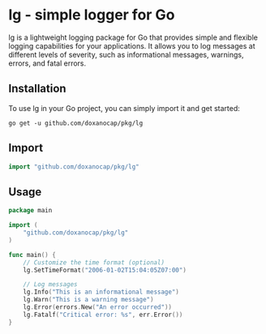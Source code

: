 # lg - simple logger for Go

lg is a lightweight logging package for Go that provides simple and flexible logging capabilities for your applications. It allows you to log messages at different levels of severity, such as informational messages, warnings, errors, and fatal errors.

## Installation

To use lg in your Go project, you can simply import it and get started:

```shell
go get -u github.com/doxanocap/pkg/lg
```

## Import 
```go
import "github.com/doxanocap/pkg/lg"
```

## Usage

```go
package main

import (
	"github.com/doxanocap/pkg/lg"
)

func main() {
	// Customize the time format (optional)
	lg.SetTimeFormat("2006-01-02T15:04:05Z07:00")

	// Log messages
	lg.Info("This is an informational message")
	lg.Warn("This is a warning message")
	lg.Error(errors.New("An error occurred"))
	lg.Fatalf("Critical error: %s", err.Error())
}
```


